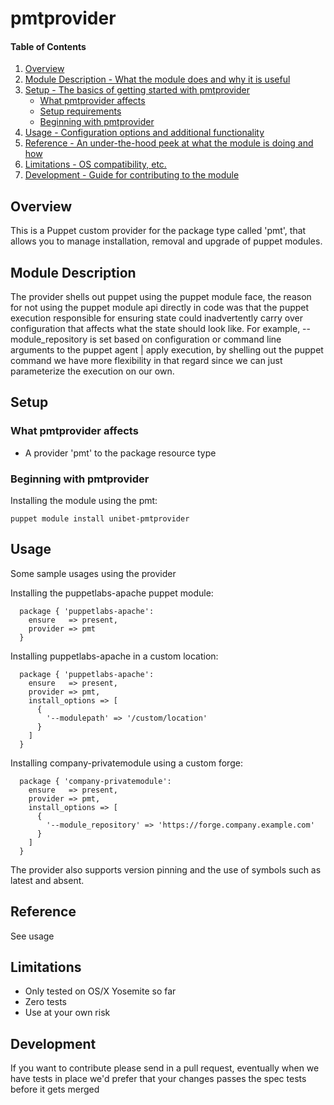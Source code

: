 # pmtprovider

#### Table of Contents

1. [Overview](#overview)
2. [Module Description - What the module does and why it is useful](#module-description)
3. [Setup - The basics of getting started with pmtprovider](#setup)
    * [What pmtprovider affects](#what-pmtprovider-affects)
    * [Setup requirements](#setup-requirements)
    * [Beginning with pmtprovider](#beginning-with-pmtprovider)
4. [Usage - Configuration options and additional functionality](#usage)
5. [Reference - An under-the-hood peek at what the module is doing and how](#reference)
5. [Limitations - OS compatibility, etc.](#limitations)
6. [Development - Guide for contributing to the module](#development)

## Overview

This is a Puppet custom provider for the package type called 'pmt', that allows
you to manage installation, removal and upgrade of puppet modules.

## Module Description

The provider shells out puppet using the puppet module face, the reason for not using
the puppet module api directly in code was that the puppet execution responsible
for ensuring state could inadvertently carry over configuration that affects
what the state should look like. For example, --module_repository is set
based on configuration or command line arguments to the puppet agent | apply
execution, by shelling out the puppet command we have more flexibility in
that regard since we can just parameterize the execution on our own.

## Setup

### What pmtprovider affects

* A provider 'pmt' to the package resource type

### Beginning with pmtprovider

Installing the module using the pmt:

```
puppet module install unibet-pmtprovider
```

## Usage

Some sample usages using the provider

Installing the puppetlabs-apache puppet module:

```
  package { 'puppetlabs-apache':
    ensure   => present,
    provider => pmt
  }
```

Installing puppetlabs-apache in a custom location:

```
  package { 'puppetlabs-apache':
    ensure   => present,
    provider => pmt,
    install_options => [
      {
        '--modulepath' => '/custom/location'
      }
    ]
  }
```

Installing company-privatemodule using a custom forge:

```
  package { 'company-privatemodule':
    ensure   => present,
    provider => pmt,
    install_options => [
      {
        '--module_repository' => 'https://forge.company.example.com'
      }
    ]
  }
```

The provider also supports version pinning and the use of symbols such as latest and absent.

## Reference

See usage

## Limitations

* Only tested on OS/X Yosemite so far
* Zero tests
* Use at your own risk

## Development

If you want to contribute please send in a pull request, eventually when we have
tests in place we'd prefer that your changes passes the spec tests before it
gets merged
